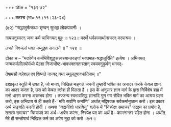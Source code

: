 +++
title = "१३२ ७२"

+++
ततश्च (भा० ११।११।२३-२४) 

(७२) "श्रद्धालुर्मत्कथाः शृण्वन् सुभद्रा लोकपावनीः । 

गायन्ननुस्मरन् जन्म कर्म चाभिनयत् मुहुः ॥ १२३॥ मदर्थे धर्मकामार्थानाचरन् मदपाश्रयः । 

लभते निश्चलां भक्त मय्युद्धव सनातने ॥ " १२४ ॥ 

टोका च – “मदर्पणेन कर्मभिविशुद्धसत्त्वस्यान्तरङ्गां भक्तमाह-श्रद्धालुरिति" इत्येषा । अभिनयत् जन्मकर्मलीलयोर्मध्ये येऽशा निजाभीष्ट-भावभक्तगतास्तान् स्वयमनुकुर्वन् भगवद्- 

तेषामसौ क्लेशल एव शिष्यते नान्यद् यथा स्थूलतुषावधातिनाम् ॥" 

ब्रह्माकृत स्तुति में उक्त है, जो मानव, निखिल मङ्गल जननी तुम्हारी भक्ति का अनादर करके केवल ज्ञान का आदर करता है, उस को केबल क्लेश ही मिलता है । इस के अनुसार ज्ञान मार्ग के द्वारा निर्विशेष ब्रह्म में मनो धारण करना असम्भव होगा । तज्जन्य स्वभावसिद्ध ज्ञानादि गुण गण सेवित भक्ति मार्ग का आश्रय ग्रहण करो, इस अभिप्राय से ही कहते हैं-' मयि सर्वाणि कर्माणि” अर्थात् मद्विषयक सर्वकर्मानुष्ठान करो। इस प्रकार अर्थ सङ्गति करनी होगी । अथवा “यद्यनीशो धारयितु" श्लोक में "निरपेक्षः समाचर" पदद्वय का प्रयोग है, तत्तत्य समाचर" क्रियापद का अर्थ--अर्पण करना, निरपेक्ष पद का अर्थ है--कामनान्तर रहित होना । अर्थात् मेरे ही सन्तोषार्थ निखिल कर्म का अर्पण मुझ को करो ॥७१॥ 
